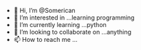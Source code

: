 - 👋 Hi, I’m @Somerican
- 👀 I’m interested in ...learning programming 
- 🌱 I’m currently learning ...python
- 💞️ I’m looking to collaborate on ...anything 
- 📫 How to reach me ...

<!---
Somerican/Somerican is a ✨ special ✨ repository because its `README.md` (this file) appears on your GitHub profile.
You can click the Preview link to take a look at your changes.
--->
